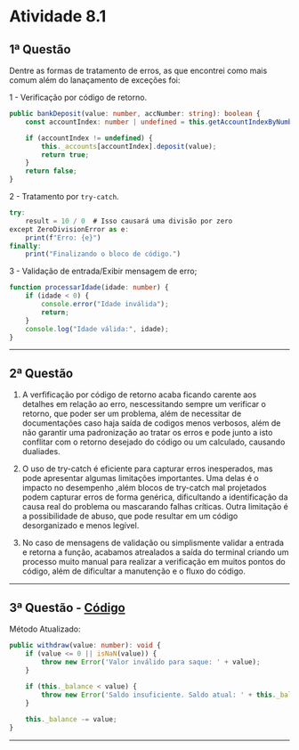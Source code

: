 # __Atividade 8.1__

## 1ª Questão

Dentre as formas de tratamento de erros, as que encontrei como mais comum além do lanaçamento de exceções foi:

1 - Verificação por código de retorno.

``` Typescript
public bankDeposit(value: number, accNumber: string): boolean {
    const accountIndex: number | undefined = this.getAccountIndexByNumber(accNumber);

    if (accountIndex != undefined) { 
        this._accounts[accountIndex].deposit(value);
        return true;
    }
    return false;
}
```

2 - Tratamento por `try-catch`.

``` Typescript
try:
    result = 10 / 0  # Isso causará uma divisão por zero
except ZeroDivisionError as e:
    print(f"Erro: {e}")
finally:
    print("Finalizando o bloco de código.")
```

3 - Validação de entrada/Exibir mensagem de erro;

``` Typescript
function processarIdade(idade: number) {
    if (idade < 0) {
        console.error("Idade inválida");
        return;
    }
    console.log("Idade válida:", idade);
}
```

---

## 2ª Questão

1. A verfificação por código de retorno acaba ficando carente aos detalhes em relação ao erro, nescessitando sempre um verificar o retorno, que poder ser um problema, além de necessitar de documentações caso haja saída de codigos menos verbosos, além de não garantir uma padronização ao tratar os erros e pode junto a isto conflitar com o retorno desejado do código ou um calculado, causando dualiades.

2. O uso de try-catch é eficiente para capturar erros inesperados, mas pode apresentar algumas limitações importantes. Uma delas é o impacto no desempenho ,além blocos de try-catch mal projetados podem capturar erros de forma genérica, dificultando a identificação da causa real do problema ou mascarando falhas críticas. Outra limitação é a possibilidade de abuso, que pode resultar em um código desorganizado e menos legível.

3. No caso de mensagens de validação ou simplismente validar a entrada e retorna a função, acabamos atrealados a saída do terminal criando um processo muito manual para realizar a verificação em muitos pontos do código, além de dificultar a manutenção e o fluxo do código.

---

## 3ª Questão - [Código](https://github.com/NicolasRaf/POO-ADS/blob/main/Atividade-8.1/src/apps/test_error.ts)

Método Atualizado:

``` Typescript
public withdraw(value: number): void {
    if (value <= 0 || isNaN(value)) {
        throw new Error('Valor inválido para saque: ' + value);
    }
    
    if (this._balance < value) {
        throw new Error('Saldo insuficiente. Saldo atual: ' + this._balance);
    }

    this._balance -= value;
}
```

---
